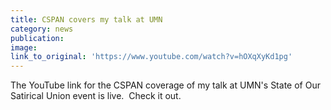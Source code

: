 ```yaml
---
title: CSPAN covers my talk at UMN
category: news
publication:
image:
link_to_original: 'https://www.youtube.com/watch?v=hOXqXyKd1pg'
---
```


The YouTube link for the CSPAN coverage of my talk at UMN's State of Our Satirical Union event is live.  Check it out.
